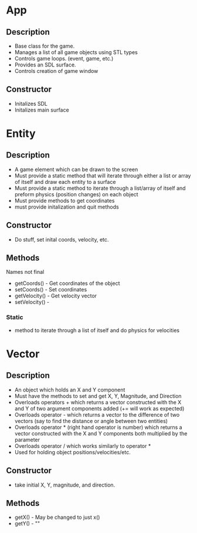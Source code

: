 App
===

Description
-----------
- Base class for the game.
- Manages a list of all game objects using STL types
- Controls game loops. (event, game, etc.)
- Provides an SDL surface.
- Controls creation of game window

Constructor
-----------
- Initalizes SDL
- Initalizes main surface

Entity
======

Description
-----------
- A game element which can be drawn to the screen
- Must provide a static method that will iterate through either a list or array of itself and draw each entity to a surface
- Must provide a static method to iterate through a list/array of itself and preform physics (position changes)  on each object
- Must provide methods to get coordinates
- must provide initalization and quit methods

Constructor
-----------
- Do stuff, set inital coords, velocity, etc.

Methods
-------
Names not final
- getCoords() - Get coordinates of the object
- setCoords() - Set coordinates
- getVelocity() - Get velocity vector
- setVelocity() - 
### Static ###
- method to iterate through a list of itself and do physics for velocities


Vector
======

Description
------------
- An object which holds an X and Y component
- Must have the methods to set and get X, Y, Magnitude, and Direction
- Overloads operators + which returns a vector constructed with the X and Y  of two argument components added (+= will work as expected)
- Overloads operator - which returns a vector to the difference of two vectors (say to find the distance or angle between two entities)
- Overloads operator * (right hand operator is number) which returns a vector constructed with the X and Y components both multiplied by the parameter
- Overloads operator / which works similarly to operator *
- Used for holding object positions/velocities/etc.

Constructor
-----------
- take initial X, Y, magnitude, and direction.

Methods
-------
- getX() - May be changed to just x()
- getY() - ""
